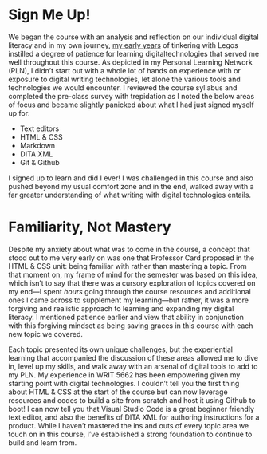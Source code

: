 # Sign Me Up!

We began the course with an analysis and reflection on our individual digital literacy and in my own journey, [my early years](https://sites.google.com/umn.edu/sandras-digital-narrative/home) of tinkering with Legos instilled a degree of patience for learning digitaltechnologies that served me well throughout this course. As depicted in my Personal Learning Network (PLN), I didn’t start out with a whole lot of hands on experience with or exposure to digital writing technologies, let alone the various tools and technologies we would encounter. I reviewed the course syllabus and completed the pre-class survey with trepidation as I noted the below areas of focus and became slightly panicked about what I had just signed myself up for:

* Text editors
* HTML & CSS
* Markdown
* DITA XML
* Git & Github

I signed up to learn and did I ever! I was challenged in this course and also pushed beyond my usual comfort zone and in the end, walked away with a far greater understanding of what writing with digital technologies entails.

# Familiarity, Not Mastery

Despite my anxiety about what was to come in the course, a concept that stood out to me very early on was one that Professor Card proposed in the HTML & CSS unit: being familiar with rather than mastering a topic. From that moment on, my frame of mind for the semester was based on this idea, which isn’t to say that there was a cursory exploration of topics covered on my end—I spent _hours_ going through the course resources and additional ones I came across to supplement my learning—but rather, it was a more forgiving and realistic approach to learning and expanding my digital literacy. I mentioned patience earlier and view that ability in conjunction with this forgiving mindset as being saving graces in this course with each new topic we covered.
 
Each topic presented its own unique challenges, but the experiential learning that accompanied the discussion of these areas allowed me to dive in, level up my skills, and walk away with an arsenal of digital tools to add to my PLN. My experience in WRIT 5662 has been empowering given my starting point with digital technologies. I couldn’t tell you the first thing about HTML & CSS at the start of the course but can now leverage resources and codes to build a site from scratch and host it using Github to boot! I can now tell you that Visual Studio Code is a great beginner friendly text editor, and also the benefits of DITA XML for authoring instructions for a product. While I haven’t mastered the ins and outs of every topic area we touch on in this course, I’ve established a strong foundation to continue to build and learn from.